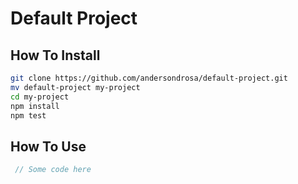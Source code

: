 # Default Project

## How To Install

```bash
git clone https://github.com/andersondrosa/default-project.git
mv default-project my-project
cd my-project
npm install
npm test
```

## How To Use
```js
 // Some code here
```
